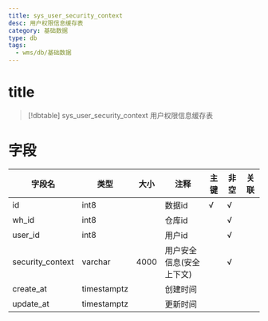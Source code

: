```yaml
---
title: sys_user_security_context
desc: 用户权限信息缓存表
category: 基础数据
type: db
tags:
  - wms/db/基础数据
---
```


# title
>[!dbtable] sys_user_security_context
> 用户权限信息缓存表

# 字段
| 字段名 | 类型 | 大小 | 注释 | 主键 | 非空 | 关联 |
| --- | --- | --- | --- | --- | --- | --- |
| id | int8 |  | 数据id | √ | √ |  |
| wh_id | int8 |  | 仓库id |  | √ |  |
| user_id | int8 |  | 用户id |  | √ |  |
| security_context | varchar | 4000 | 用户安全信息(安全上下文) |  | √ |  |
| create_at | timestamptz |  | 创建时间 |  |  |  |
| update_at | timestamptz |  | 更新时间 |  |  |  |

